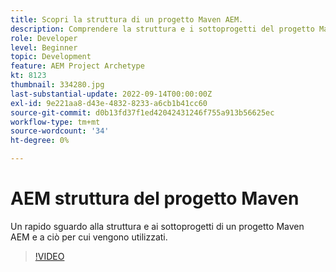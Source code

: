 ```yaml
---
title: Scopri la struttura di un progetto Maven AEM.
description: Comprendere la struttura e i sottoprogetti del progetto Maven AEM
role: Developer
level: Beginner
topic: Development
feature: AEM Project Archetype
kt: 8123
thumbnail: 334280.jpg
last-substantial-update: 2022-09-14T00:00:00Z
exl-id: 9e221aa8-d43e-4832-8233-a6cb1b41cc60
source-git-commit: d0b13fd37f1ed42042431246f755a913b56625ec
workflow-type: tm+mt
source-wordcount: '34'
ht-degree: 0%

---
```


# AEM struttura del progetto Maven

Un rapido sguardo alla struttura e ai sottoprogetti di un progetto Maven AEM e a ciò per cui vengono utilizzati.

>[!VIDEO](https://video.tv.adobe.com/v/334280/?quality=12&learn=on)
